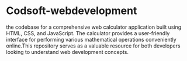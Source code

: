 # Codsoft-webdevelopment
the codebase for a comprehensive web calculator application built using HTML, CSS, and JavaScript. The calculator provides a user-friendly interface for performing various mathematical operations conveniently online.This repository serves as a valuable resource for both developers looking to understand web development concepts.
